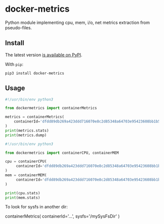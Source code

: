 # docker-metrics

Python module implementing cpu, mem, i/o, net metrics extraction from pseudo-files.  

## Install

The latest version [is available on PyPI](https://pypi.python.org/pypi/docker-metrics).

With `pip`:

    pip3 install docker-metrics


## Usage

```python
#!/usr/bin/env python3

from dockermetrics import containerMetrics

metrics = containerMetrics(
    containerId='dfdd89db269a423ddd716070e8c2d85348a64703e95423608bb1b50c98057c31',
)
print(metrics.stats)
print(metrics.dump)
```

```python
#!/usr/bin/env python3

from dockermetrics import containerCPU, containerMEM

cpu = containerCPU(
     containerId='dfdd89db269a423ddd716070e8c2d85348a64703e95423608bb1b50c98057c31',
)
mem = containerMEM(
     containerId='dfdd89db269a423ddd716070e8c2d85348a64703e95423608bb1b50c98057c31',
)

print(cpu.stats)
print(mem.stats)

```

To look for sysfs in another dir:

containerMetrics(
  containerId='...',
  sysfs='/mySysFsDir'
)
